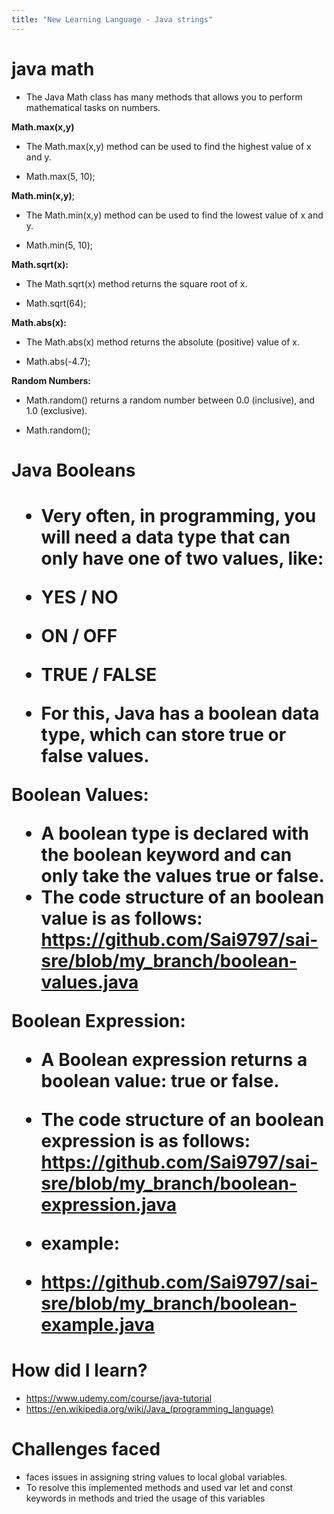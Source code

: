 ```yaml
---
title: "New Learning Language - Java strings"
---
```


 <h1>java math</h1>

- The Java Math class has many methods that allows you to perform mathematical tasks on numbers.


**Math.max(x,y)**

 - The Math.max(x,y) method can be used to find the highest value of x and y.
 
 - Math.max(5, 10);
 
**Math.min(x,y)**;


   - The Math.min(x,y) method can be used to find the lowest value of x and y.
   
   - Math.min(5, 10);  
   
**Math.sqrt(x):**

   - The Math.sqrt(x) method returns the square root of x.
   
   - Math.sqrt(64);
   
**Math.abs(x):**

   - The Math.abs(x) method returns the absolute (positive) value of x.
   
   - Math.abs(-4.7);
   
 **Random Numbers:**
 
   - Math.random() returns a random number between 0.0 (inclusive), and 1.0 (exclusive).
   
   - Math.random();
   
  
 <h1>Java Booleans<h1/>
 
 
  - Very often, in programming, you will need a data type that can only have one of two values, like:

  - YES / NO
  - ON / OFF
  - TRUE / FALSE
  - For this, Java has a boolean data type, which can store true or false values.
 
  
 **Boolean Values:**
 
  
  - A boolean type is declared with the boolean keyword and can only take the values true or false.
  - The code structure of an boolean value is as follows: https://github.com/Sai9797/sai-sre/blob/my_branch/boolean-values.java
 
  
 **Boolean Expression:**
 
  
  - A Boolean expression returns a boolean value: true or false.
  - The code structure of an boolean expression is as follows: https://github.com/Sai9797/sai-sre/blob/my_branch/boolean-expression.java
  
  - example:
 
  -  https://github.com/Sai9797/sai-sre/blob/my_branch/boolean-example.java

  
<h1>How did I learn?</h1>

  - https://www.udemy.com/course/java-tutorial
  -  https://en.wikipedia.org/wiki/Java_(programming_language)

<h1>Challenges faced</h1>

- faces issues in assigning string values to local global variables.
- To resolve this implemented methods and used var let and const keywords in methods and tried the usage of this variables 
